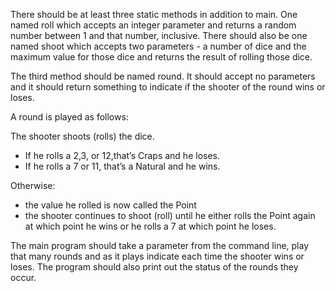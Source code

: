 There should be at least three static methods in addition to main. One named roll which accepts an integer parameter and returns a random number between 1 and that number, inclusive. There should also be one named shoot which accepts two parameters - a number of dice and the maximum value for those dice and returns the result of rolling those dice.

The third method should be named round. It should accept no parameters and it should return something to indicate if the shooter of the round wins or loses.

A round is played as follows:

The shooter shoots (rolls) the dice.

* If he rolls a 2,3, or 12,that’s Craps and he loses.
* If he rolls a 7 or 11, that’s a Natural and he wins.

Otherwise:

* the value he rolled is now called the Point
* the shooter continues to shoot (roll) until he either rolls the Point again at which point he wins or he rolls a 7 at which point he loses.

The main program should take a parameter from the command line, play that many rounds and as it plays indicate each time the shooter wins or loses. The program should also print out the status of the rounds they occur.